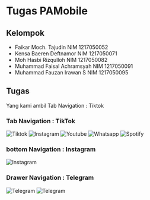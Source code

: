 # Tugas PAMobile
## Kelompok
- Faikar Moch. Tajudin NIM 1217050052
- Kensa Baeren Deftnamor NIM 1217050071
- Moh Hasbi Rizqulloh NIM 1217050082
- Muhammad Faisal Achramsyah NIM 1217050091
- Muhammad Fauzan Irawan S NIM 1217050095

## Tugas
Yang kami ambil Tab Navigation : Tiktok

### Tab Navigation : TikTok
![Tiktok](/screenshot/IMG_20231011_162324.jpg)
![Instagram](/screenshot/IMG_20231011_162422.jpg)
![Youtube](/screenshot/Picture1.jpg)
![Whatsapp](/screenshot/Picture2.jpg)
![Spotify](/screenshot/Picture3.jpg)
### bottom Navigation : Instagram
![Instagram](/screenshot/IMG_20231011_162422.jpg)
### Drawer Navigation : Telegram
![Telegram](/screenshot/IMG_20231011_162103.jpg)
![Telegram](/screenshot/IMG_20231011_162135.jpg)
